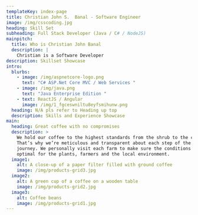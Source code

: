 ```yaml
---
templateKey: index-page
title: Christian John S.  Banal - Software Engineer
image: /img/csscoding.jpg
heading: Skill Set
subheading: Full Stack Developer (Java / C# / NodeJS)
mainpitch:
  title: Who is Christian John Banal
  description: |
    Christian is a Software Developer
description: Skillset Showcase
intro:
  blurbs:
    - image: /img/aspnetcore-logo.png
      text: "C# ASP.Net Core MVC / Web Services "
    - image: /img/java.png
      text: "Java Enterprise Edition "
    - text: ReactJS / Angular
      image: /img/1_fgceswniltu8eyfsmihunw.png
  heading: N/A pls refer to Heading up top
  description: Skills and Experience Showcase
main:
  heading: Great coffee with no compromises
  description: >
    We hold our coffee to the highest standards from the shrub to the cup.
    That’s why we’re meticulous and transparent about each step of the coffee’s
    journey. We personally visit each farm to make sure the conditions are
    optimal for the plants, farmers and the local environment.
  image1:
    alt: A close-up of a paper filter filled with ground coffee
    image: /img/products-grid3.jpg
  image2:
    alt: A green cup of a coffee on a wooden table
    image: /img/products-grid2.jpg
  image3:
    alt: Coffee beans
    image: /img/products-grid1.jpg
---
```

